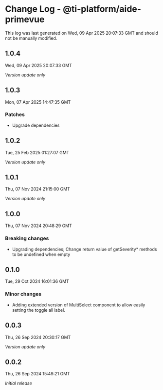 # Change Log - @ti-platform/aide-primevue

This log was last generated on Wed, 09 Apr 2025 20:07:33 GMT and should not be manually modified.

## 1.0.4
Wed, 09 Apr 2025 20:07:33 GMT

_Version update only_

## 1.0.3
Mon, 07 Apr 2025 14:47:35 GMT

### Patches

- Upgrade dependencies

## 1.0.2
Tue, 25 Feb 2025 01:27:07 GMT

_Version update only_

## 1.0.1
Thu, 07 Nov 2024 21:15:00 GMT

_Version update only_

## 1.0.0
Thu, 07 Nov 2024 20:48:29 GMT

### Breaking changes

- Upgrading dependencies; Change return value of getSeverity* methods to be undefined when empty

## 0.1.0
Tue, 29 Oct 2024 16:01:36 GMT

### Minor changes

- Adding extended version of MultiSelect component to allow easily setting the toggle all label.

## 0.0.3
Thu, 26 Sep 2024 20:30:17 GMT

_Version update only_

## 0.0.2
Thu, 26 Sep 2024 15:49:21 GMT

_Initial release_

